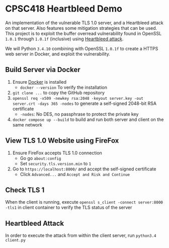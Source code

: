 # CPSC418 Heartbleed Demo
An implementation of the vulnerable TLS 1.0 server, and a Heartbleed attack on that server. Also features some mitigation strategies that can be used.
This project is to exploit the buffer overread vulnerability found in OpenSSL `1.0.1` through `1.0.1f` (inclusive) using [Heartbleed attack](https://heartbleed.com/).

We will Python `3.4.10` combining with OpenSSL `1.0.1f` to create a HTTPS web server in Docker, and exploit the vulnerability.

## Build Server via Docker
1. Ensure [Docker](https://www.docker.com/) is installed
    - ``docker --version`` To verify the installation
2. ``git clone ...`` to copy the GitHub repository
3. ``openssl req -x509 -newkey rsa:2048 -keyout server.key -out server.crt -days 365 -nodes`` to generate a self-signed 2048-bit RSA certificate
    - ``-nodes``: No DES, no passphrase to protect the private key
4. ``docker compose up --build`` to build and run both server and client on the same network

## View TLS 1.0 Website using FireFox
1. Ensure FireFox accepts TLS 1.0 connection
    - Go go ``about:config``
    - Set ``security.tls.version.min`` to ``1``
2. Go to ``https://localhost:8000/`` and accept the self-signed certificate
    - Click ``Advanced...`` and ``Accept and Risk and Continue``

## Check TLS 1
When the client is running, execute ``openssl s_client -connect server:8000 -tls1`` in client container to verify the TLS status of the server

## Heartbleed Attack
In order to execute the attack from within the client server, run ``python3.4 client.py``